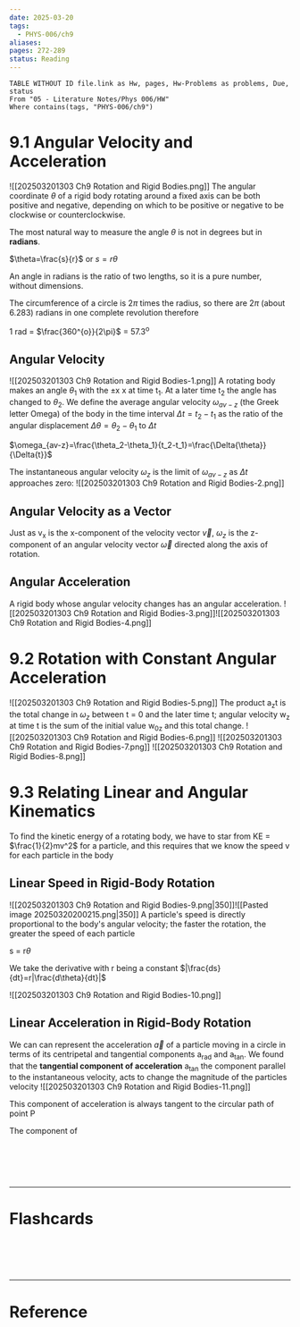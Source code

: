 ```yaml
---
date: 2025-03-20
tags:
  - PHYS-006/ch9
aliases: 
pages: 272-289
status: Reading
---
```

```dataview
TABLE WITHOUT ID file.link as Hw, pages, Hw-Problems as problems, Due, status
From "05 - Literature Notes/Phys 006/HW"
Where contains(tags, "PHYS-006/ch9")
```
# 9.1 Angular Velocity and Acceleration
![[202503201303 Ch9 Rotation and Rigid Bodies.png]]
The angular coordinate $\theta$ of a rigid body rotating around a fixed axis can be both positive and negative, depending on which to be positive or negative to be clockwise or counterclockwise.

The most natural way to measure the angle $\theta$ is not in degrees but in **radians**.

$\theta=\frac{s}{r}$ or $s=r\theta$

An angle in radians is the ratio of two lengths, so it is a pure number, without dimensions.

The circumference of a circle is 2$\pi$ times the radius, so there are 2$\pi$ (about 6.283) radians in one complete revolution therefore

1 rad = $\frac{360^{o}}{2\pi}$ = 57.3<sup>o</sup> 

## Angular Velocity
![[202503201303 Ch9 Rotation and Rigid Bodies-1.png]]
A rotating body makes an angle $\theta_1$ with the $\pm$x x at time t<sub>1</sub>. At a later time t<sub>2</sub> the angle has changed to $\theta_2$. We define the average angular velocity $\omega_{av-z}$ (the Greek letter Omega) of the body in the time interval $\Delta{t}=t_2-t_1$ as the ratio of the angular displacement $\Delta{\theta}=\theta_2-\theta_1$ to $\Delta{t}$

$\omega_{av-z}=\frac{\theta_2-\theta_1}{t_2-t_1}=\frac{\Delta{\theta}}{\Delta{t}}$

The instantaneous angular velocity $\omega_z$ is the limit of $\omega_{av-z}$ as $\Delta{t}$ approaches zero:
![[202503201303 Ch9 Rotation and Rigid Bodies-2.png]]

## Angular Velocity as a Vector
Just as v<sub>x</sub> is  the x-component of the velocity vector $\overrightarrow{v}$, $\omega_z$ is the z-component of an angular velocity vector $\overrightarrow{\omega}$ directed along the axis of rotation.

## Angular Acceleration
A rigid body whose angular velocity changes has an angular acceleration.
![[202503201303 Ch9 Rotation and Rigid Bodies-3.png]]![[202503201303 Ch9 Rotation and Rigid Bodies-4.png]]

# 9.2 Rotation with Constant Angular Acceleration
![[202503201303 Ch9 Rotation and Rigid Bodies-5.png]]
The product a<sub>z</sub>t is the total change in $\omega_z$ between t = 0 and the later time t; angular velocity w<sub>z</sub> at time t is the sum of the initial value w<sub>0z</sub> and this total change.
![[202503201303 Ch9 Rotation and Rigid Bodies-6.png]]
![[202503201303 Ch9 Rotation and Rigid Bodies-7.png]]
![[202503201303 Ch9 Rotation and Rigid Bodies-8.png]]

# 9.3 Relating Linear and Angular Kinematics
To find the kinetic energy of a rotating body, we have to star from   KE = $\frac{1}{2}mv^2$ for a particle, and this requires that we know the speed v for each particle in the body

## Linear Speed in Rigid-Body Rotation
![[202503201303 Ch9 Rotation and Rigid Bodies-9.png|350]]![[Pasted image 20250320200215.png|350]]
A particle's speed is directly proportional to the body's angular velocity; the faster the rotation, the greater the speed of each particle

s = r$\theta$ 

We take the derivative with r being a constant
$|\frac{ds}{dt}=r|\frac{d\theta}{dt}|$

![[202503201303 Ch9 Rotation and Rigid Bodies-10.png]]

## Linear Acceleration in Rigid-Body Rotation
We can can represent the acceleration $\overrightarrow{a}$ of a particle moving in a circle in terms of its centripetal and tangential components a<sub>rad</sub> and a<sub>tan</sub>. We found that the **tangential component of acceleration** a<sub>tan</sub> the component parallel to the instantaneous velocity, acts to change the magnitude of the particles velocity
![[202503201303 Ch9 Rotation and Rigid Bodies-11.png]]

This component of acceleration is always tangent to the circular path of point P

The component of 

# ‌
---
# Flashcards


# ‌
---
# Reference
